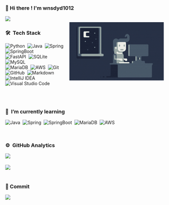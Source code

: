 ### 👋 Hi there ! I'm wnsdyd1012

<!--
**wnsdyd1012/wnsdyd1012** is a ✨ _special_ ✨ repository because its `README.md` (this file) appears on your GitHub profile.

Here are some ideas to get you started:

- 🔭 I’m currently working on ...
- 🌱 I’m currently learning ...
- 👯 I’m looking to collaborate on ...
- 🤔 I’m looking for help with ...
- 💬 Ask me about ...
- 📫 How to reach me: ...
- 😄 Pronouns: ...
- ⚡ Fun fact: ...
-->

<div>
  	<img src="https://capsule-render.vercel.app/api?type=waving&color=auto&height=200&section=header&text=wnsdyd1012_github&fontSize=70" />
</div>

<img alt="Night Coding" src="https://raw.githubusercontent.com/AVS1508/AVS1508/master/assets/Night-Coding.gif" align="right"/>

### 🛠 &nbsp;Tech Stack

![Python](https://img.shields.io/badge/-Python-05122A?style=flat&logo=python)&nbsp;
![Java](https://img.shields.io/badge/-Java-05122A?style=flat&logo=Java&logoColor=FFA518)&nbsp;
![Spring](https://img.shields.io/badge/-Spring-05122A?style=flat&logo=Spring&logoColor=6DB33F)&nbsp;
![SpringBoot](https://img.shields.io/badge/-SpringBoot-05122A?style=flat&logo=SpringBoot&logoColor=6DB33F)&nbsp;
</br>
![FastAPI](https://img.shields.io/badge/-FastAPI-05122A?style=flat&logo=FastAPI&logoColor=009688)&nbsp;
![SQLite](https://img.shields.io/badge/-SQLite-05122A?style=flat&logo=SQLite&logoColor=003B57)&nbsp;
![MySQL](https://img.shields.io/badge/-MySQL-05122A?style=flat&logo=MySQL&logoColor=4479A1)&nbsp;
</br>
![MariaDB](https://img.shields.io/badge/-MariaDB-05122A?style=flat&logo=MariaDB&logoColor=003545)&nbsp;
![AWS](https://img.shields.io/badge/-AWS-05122A?style=flat&logo=amazonaws&logoColor=232F3E)&nbsp;
![Git](https://img.shields.io/badge/-Git-05122A?style=flat&logo=git)&nbsp;
![GitHub](https://img.shields.io/badge/-GitHub-05122A?style=flat&logo=github)&nbsp;
![Markdown](https://img.shields.io/badge/-Markdown-05122A?style=flat&logo=markdown)
</br>
![IntelliJ IDEA](https://img.shields.io/badge/-IntelliJ%20IDEA-05122A?style=flat&logo=intellijidea&logoColor=000000)
![Visual Studio Code](https://img.shields.io/badge/-Visual%20Studio%20Code-05122A?style=flat&logo=visual-studio-code&logoColor=007ACC)

</br>
</br>

### 🌱 &nbsp;I’m currently learning


  ![Java](https://img.shields.io/badge/-Java-05122A?style=flat&logo=Java&logoColor=FFA518)&nbsp;
  ![Spring](https://img.shields.io/badge/-Spring-05122A?style=flat&logo=Spring&logoColor=6DB33F)&nbsp;
  ![SpringBoot](https://img.shields.io/badge/-SpringBoot-05122A?style=flat&logo=SpringBoot&logoColor=6DB33F)&nbsp;
  ![MariaDB](https://img.shields.io/badge/-MariaDB-05122A?style=flat&logo=MariaDB&logoColor=003545)&nbsp;
  ![AWS](https://img.shields.io/badge/-AWS-05122A?style=flat&logo=amazonaws&logoColor=232F3E)
</br>

</br>

### ⚙️ &nbsp;GitHub Analytics

<div>
  <img src="https://github-readme-stats-eight-theta.vercel.app/api/top-langs/?username=wnsdyd1012&layout=compact&theme=algolia"/><br><br>
  <img src="https://github-readme-stats-eight-theta.vercel.app/api?username=wnsdyd1012&show_icons=true&theme=algolia&include_all_commits=true&count_private=true"/>
</div>  

<br>

### 🐍  Commit

<img src="https://github.com/wnsdyd1012/wnsdyd1012/blob/output/github-contribution-grid-snake.svg"/>
